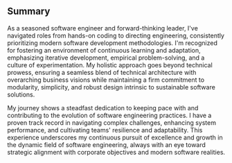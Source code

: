 ## Summary

As a seasoned software engineer and forward-thinking leader, I've navigated roles from hands-on coding to directing engineering, consistently prioritizing modern software development methodologies. I'm recognized for fostering an environment of continuous learning and adaptation, emphasizing iterative development, empirical problem-solving, and a culture of experimentation. My holistic approach goes beyond technical prowess, ensuring a seamless blend of technical architecture with overarching business visions while maintaining a firm commitment to modularity, simplicity, and robust design intrinsic to sustainable software solutions.

My journey shows a steadfast dedication to keeping pace with and contributing to the evolution of software engineering practices. I have a proven track record in navigating complex challenges, enhancing system performance, and cultivating teams' resilience and adaptability. This experience underscores my continuous pursuit of excellence and growth in the dynamic field of software engineering, always with an eye toward strategic alignment with corporate objectives and modern software realities.
